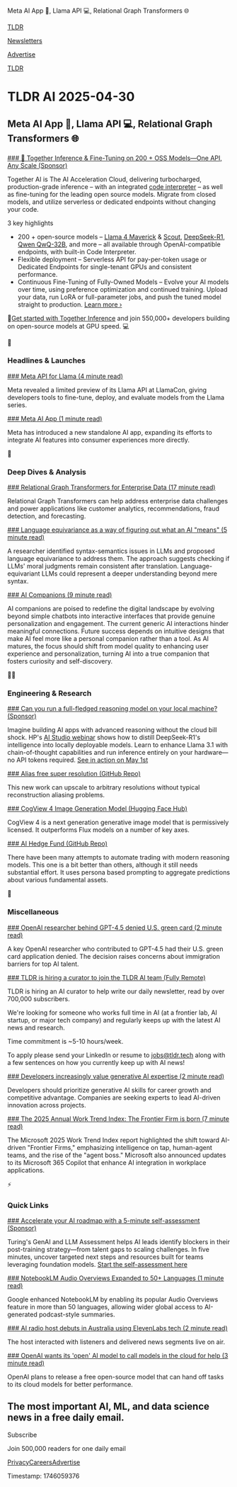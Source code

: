 Meta AI App 📱, Llama API 💻, Relational Graph Transformers 🌐

[TLDR](/)

[Newsletters](/newsletters)

[Advertise](https://advertise.tldr.tech/)

[TLDR](/)

# TLDR AI 2025-04-30

## Meta AI App 📱, Llama API 💻, Relational Graph Transformers 🌐

### 

[### 🤖 Together Inference & Fine-Tuning on 200 + OSS Models—One API, Any Scale (Sponsor)](https://www.together.ai/inference)

Together AI is The AI Acceleration Cloud, delivering turbocharged, production-grade inference – with an integrated [code interpreter](https://www.together.ai/code-interpreter) – as well as fine-tuning for the leading open source models. Migrate from closed models, and utilize serverless or dedicated endpoints without changing your code.

3 key highlights

- 200 + open-source models – [Llama 4 Maverick](https://www.together.ai/models/llama-4-maverick) & [Scout](https://www.together.ai/models/llama-4-scout), [DeepSeek-R1](https://www.together.ai/models/deepseek-r1), [Qwen QwQ-32B](https://www.together.ai/models/qwen-qwq-32b), and more – all available through OpenAI-compatible endpoints, with built-in Code Interpreter.
- Flexible deployment – Serverless API for pay-per-token usage or Dedicated Endpoints for single-tenant GPUs and consistent performance.
- Continuous Fine-Tuning of Fully-Owned Models – Evolve your AI models over time, using preference optimization and continued training. Upload your data, run LoRA or full-parameter jobs, and push the tuned model straight to production. [Learn more ›](https://www.together.ai/blog/introducing-fine-tuning-platform)

🚀[Get started with Together Inference](https://www.together.ai/inference) and join 550,000+ developers building on open-source models at GPU speed. 💻

🚀

### Headlines & Launches

[### Meta API for Llama (4 minute read)](https://techcrunch.com/2025/04/29/meta-previews-an-api-for-its-llama-ai-models/?utm_source=tldrai)

Meta revealed a limited preview of its Llama API at LlamaCon, giving developers tools to fine-tune, deploy, and evaluate models from the Llama series.

[### Meta AI App (1 minute read)](https://ai.meta.com/meta-ai/?utm_source=tldrai)

Meta has introduced a new standalone AI app, expanding its efforts to integrate AI features into consumer experiences more directly.

🧠

### Deep Dives & Analysis

[### Relational Graph Transformers for Enterprise Data (17 minute read)](https://kumo.ai/research/relational-graph-transformers/?utm_source=tldrai)

Relational Graph Transformers can help address enterprise data challenges and power applications like customer analytics, recommendations, fraud detection, and forecasting.

[### Language equivariance as a way of figuring out what an AI "means" (5 minute read)](https://www.lesswrong.com/posts/wfDfPCkPcvi4N7tZN/alignment-from-equivariance-ii-language-equivariance-as-a?utm_source=tldrai)

A researcher identified syntax-semantics issues in LLMs and proposed language equivariance to address them. The approach suggests checking if LLMs' moral judgments remain consistent after translation. Language-equivariant LLMs could represent a deeper understanding beyond mere syntax.

[### AI Companions (9 minute read)](https://avatars.substack.com/p/10-ai-companions-pt1?utm_source=tldrai)

AI companions are poised to redefine the digital landscape by evolving beyond simple chatbots into interactive interfaces that provide genuine personalization and engagement. The current generic AI interactions hinder meaningful connections. Future success depends on intuitive designs that make AI feel more like a personal companion rather than a tool. As AI matures, the focus should shift from model quality to enhancing user experience and personalization, turning AI into a true companion that fosters curiosity and self-discovery.

👨‍💻

### Engineering & Research

[### Can you run a full-fledged reasoning model on your local machine? (Sponsor)](https://reinvent.hp.com/ai-studio-may-1?utm_medium=newsletter&amp;utm_source=tldr-ai&amp;utm_campaign=20250430)

Imagine building AI apps with advanced reasoning without the cloud bill shock. HP's [AI Studio webinar](https://reinvent.hp.com/ai-studio-may-1?utm_medium=newsletter&utm_source=tldr-ai&utm_campaign=20250430) shows how to distill DeepSeek-R1's intelligence into locally deployable models. Learn to enhance Llama 3.1 with chain-of-thought capabilities and run inference entirely on your hardware—no API tokens required. [See in action on May 1st](https://reinvent.hp.com/ai-studio-may-1?utm_medium=newsletter&utm_source=tldr-ai&utm_campaign=20250430)

[### Alias free super resolution (GitHub Repo)](https://github.com/prs-eth/thera?utm_source=tldrai)

This new work can upscale to arbitrary resolutions without typical reconstruction aliasing problems.

[### CogView 4 Image Generation Model (Hugging Face Hub)](https://huggingface.co/THUDM/CogView4-6B?utm_source=tldrai)

CogView 4 is a next generation generative image model that is permissively licensed. It outperforms Flux models on a number of key axes.

[### AI Hedge Fund (GitHub Repo)](https://github.com/virattt/ai-hedge-fund?utm_source=tldrai)

There have been many attempts to automate trading with modern reasoning models. This one is a bit better than others, although it still needs substantial effort. It uses persona based prompting to aggregate predictions about various fundamental assets.

🎁

### Miscellaneous

[### OpenAI researcher behind GPT-4.5 denied U.S. green card (2 minute read)](https://techcrunch.com/2025/04/25/an-openai-researcher-who-worked-on-gpt-4-5-had-their-green-card-denied/?utm_source=tldrai)

A key OpenAI researcher who contributed to GPT-4.5 had their U.S. green card application denied. The decision raises concerns about immigration barriers for top AI talent.

[### TLDR is hiring a curator to join the TLDR AI team (Fully Remote)](mailto:jobs@tldr.tech?utm_source=tldrai)

TLDR is hiring an AI curator to help write our daily newsletter, read by over 700,000 subscribers.

We're looking for someone who works full time in AI (at a frontier lab, AI startup, or major tech company) and regularly keeps up with the latest AI news and research.

Time commitment is ~5-10 hours/week.

To apply please send your LinkedIn or resume to [jobs@tldr.tech](mailto:jobs@tldr.tech) along with a few sentences on how you currently keep up with AI news!

[### Developers increasingly value generative AI expertise (2 minute read)](http://hackread.com/why-developers-care-about-generative-ai-experts/?utm_source=tldrai)

Developers should prioritize generative AI skills for career growth and competitive advantage. Companies are seeking experts to lead AI-driven innovation across projects.

[### The 2025 Annual Work Trend Index: The Frontier Firm is born (7 minute read)](https://blogs.microsoft.com/blog/2025/04/23/the-2025-annual-work-trend-index-the-frontier-firm-is-born/?utm_source=tldrai)

The Microsoft 2025 Work Trend Index report highlighted the shift toward AI-driven "Frontier Firms," emphasizing intelligence on tap, human-agent teams, and the rise of the "agent boss." Microsoft also announced updates to its Microsoft 365 Copilot that enhance AI integration in workplace applications.

⚡️

### Quick Links

[### Accelerate your AI roadmap with a 5-minute self-assessment (Sponsor)](https://go.turing.com/genai-llm-assessment?utm_source=tldr&amp;utm_medium=syndicate&amp;utm_campaign=20250430_tldr_customer&amp;utm_content=genai-llm-assessment-lp&amp;utm_term=client-gen-edu_sponsor)

Turing's GenAI and LLM Assessment helps AI leads identify blockers in their post-training strategy—from talent gaps to scaling challenges. In five minutes, uncover targeted next steps and resources built for teams leveraging foundation models. [Start the self-assessment here](https://go.turing.com/genai-llm-assessment?utm_source=tldr&utm_medium=syndicate&utm_campaign=20250430_tldr_customer&utm_content=genai-llm-assessment-lp&utm_term=client-gen-edu_sponsor)

[### NotebookLM Audio Overviews Expanded to 50+ Languages (1 minute read)](https://blog.google/technology/google-labs/notebooklm-audio-overviews-50-languages/?utm_source=tldrai)

Google enhanced NotebookLM by enabling its popular Audio Overviews feature in more than 50 languages, allowing wider global access to AI-generated podcast-style summaries.

[### AI radio host debuts in Australia using ElevenLabs tech (2 minute read)](https://www.independent.co.uk/tech/ai-radio-host-australia-cada-elevenlabs-b2739399.html?utm_source=tldrai)

The host interacted with listeners and delivered news segments live on air.

[### OpenAI wants its 'open' AI model to call models in the cloud for help (3 minute read)](https://techcrunch.com/2025/04/24/openai-wants-its-open-ai-model-to-call-models-in-the-cloud-for-help/?utm_source=tldrai)

OpenAI plans to release a free open-source model that can hand off tasks to its cloud models for better performance.

## The most important AI, ML, and data science news in a free daily email.

Subscribe

Join 500,000 readers for one daily email

[Privacy](/privacy)[Careers](https://jobs.ashbyhq.com/tldr.tech)[Advertise](/ai/advertise)

Timestamp: 1746059376